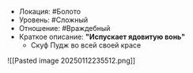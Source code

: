- Локация: #Болото
- Уровень: #Сложный
- Отношение: #Враждебный
- Краткое описание: **"Испускает ядовитую вонь"**
	- Скуф Пудж во всей своей красе

![[Pasted image 20250112235512.png]]

